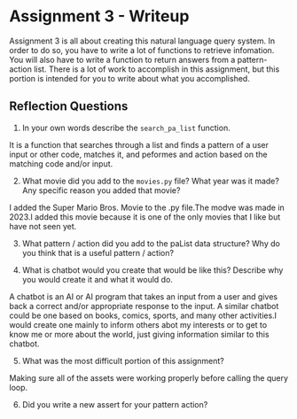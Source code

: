 # Assignment 3 - Writeup

Assignment 3 is all about creating this natural language query system.  In order to do so, you have to write a lot of functions to retrieve infomation.  You will also have to write a function to return answers from a pattern-action list.  There is a lot of work to accomplish in this assignment, but this portion is intended for you to write about what you accomplished.

## Reflection Questions
1. In your own words describe the `search_pa_list` function.

It is a function that searches through a list and finds a pattern of a user input or other code, matches it, and peformes and action based on the matching code and/or input.

2. What movie did you add to the `movies.py` file?  What year was it made? Any specific reason you added that movie?

I added the Super Mario Bros. Movie to the .py file.The modve was made in 2023.I added this movie because it is one of the only movies that I like but have not seen yet.

3. What pattern / action did you add to the paList data structure?  Why do you think that is a useful pattern / action?


4. What is chatbot would you create that would be like this?  Describe why you would create it and what it would do.

A chatbot is an AI or AI program that takes an input from a user and gives back a correct and/or appropriate response to the input. A similar chatbot could be one based on books, comics, sports, and many other activities.I would create one mainly to inform others abot my interests or to get to know me or more about the world, just giving information similar to this chatbot.

5. What was the most difficult portion of this assignment?

Making sure all of the assets were working properly before calling the query loop.

6. Did you write a new assert for your pattern action?



